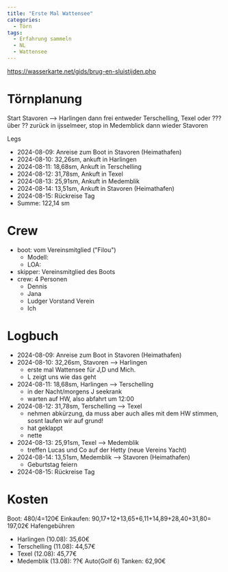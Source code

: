 ```yaml
---
title: "Erste Mal Wattensee"
categories:
  - Törn
tags:
  - Erfahrung sammeln
  - NL
  - Wattensee
---
```

https://wasserkarte.net/gids/brug-en-sluistijden.php


# Törnplanung
Start Stavoren --> Harlingen
dann frei entweder Terschelling, Texel oder ???
über ?? zurück in ijsselmeer, stop in Medemblick
dann wieder Stavoren

Legs
- 2024-08-09: Anreise zum Boot in Stavoren (Heimathafen)
- 2024-08-10: 32,26sm, ankuft in Harlingen
- 2024-08-11: 18,68sm, Ankuft in Terschelling
- 2024-08-12: 31,78sm, Ankuft in Texel
- 2024-08-13: 25,91sm, Ankuft in Medemblik
- 2024-08-14: 13,51sm, Ankuft in Stavoren (Heimathafen)
- 2024-08-15: Rückreise Tag
- Summe: 122,14 sm

# Crew
- boot: vom Vereinsmitglied ("Filou")
    - Modell: 
    - LOA: 
- skipper: Vereinsmitglied des Boots
- crew: 4 Personen 
    - Dennis
    - Jana
    - Ludger Vorstand Verein
    - Ich

# Logbuch
- 2024-08-09: Anreise zum Boot in Stavoren (Heimathafen)
- 2024-08-10: 32,26sm, Stavoren --> Harlingen
    - erste mal Wattensee für J,D und Mich.
    - L zeigt uns wie das geht
- 2024-08-11: 18,68sm, Harlingen --> Terschelling
    - in der Nacht/morgens J seekrank 
    - warten auf HW, also abfahrt um 12:00
- 2024-08-12: 31,78sm, Terschelling --> Texel
    - nehmen abkürzung, da muss aber auch alles mit dem HW stimmen, sosnt laufen wir auf grund!
    - hat geklappt
    - nette
- 2024-08-13: 25,91sm, Texel --> Medemblik
    - treffen Lucas und Co auf der Hetty (neue Vereins Yacht)
- 2024-08-14: 13,51sm, Medemblik --> Stavoren (Heimathafen)
    - Geburtstag feiern
- 2024-08-15: Rückreise Tag






# Kosten
Boot: 480/4=120€
Einkaufen: 90,17+12+13,65+6,11+14,89+28,40+31,80= 197,02€
Hafengebühren
- Harlingen (10.08): 35,60€
- Terschelling (11.08): 44,57€
- Texel (12.08): 45,77€
- Medemblik (13.08): ??€
Auto(Golf 6) Tanken: 62,90€ 
